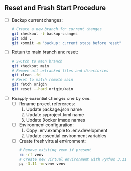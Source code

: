 ## Reset and Fresh Start Procedure
- [ ] Backup current changes:
  ```bash
  # Create a new branch for current changes
  git checkout -b backup-changes
  git add .
  git commit -m "backup: current state before reset"
  ```
- [ ] Return to main branch and reset:
  ```bash
  # Switch to main branch
  git checkout main
  # Remove all untracked files and directories
  git clean -fd
  # Reset to match remote main
  git fetch origin
  git reset --hard origin/main
  ```
- [ ] Reapply essential changes one by one:
  - [ ] Rename project references:
    1. Update package.json name
    2. Update pyproject.toml name
    3. Update Docker image names
  - [ ] Environment configuration:
    1. Copy .env.example to .env.development
    2. Update essential environment variables
  - [ ] Create fresh virtual environment:
    ```bash
    # Remove existing venv if present
    rm -rf venv
    # Create new virtual environment with Python 3.11
    py -3.11 -m venv venv
    ```
